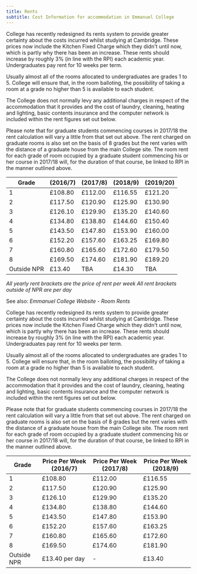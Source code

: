 ```yaml
---
title: Rents
subtitle: Cost Information for accommodation in Emmanuel College
---
```


College has recently redesigned its rents system to provide greater certainty about the costs incurred whilst studying at Cambridge. These prices now include the Kitchen Fixed Charge which they didn't until now, which is partly why there has been an increase. These rents should increase by roughly 3% (in line with the RPI) each academic year. Undergraduates pay rent for 10 weeks per term.


Usually almost all of the rooms allocated to undergraduates are grades 1 to 5. College will ensure that, in the room balloting, the possibility of taking a room at a grade no higher than 5 is available to each student.


The College does not normally levy any additional charges in respect of the accommodation that it provides and the cost of laundry, cleaning, heating and lighting, basic contents insurance and the computer network is included within the rent figures set out below.


Please note that for graduate students commencing courses in 2017/18 the rent calculation will vary a little from that set out above. The rent charged on graduate rooms is also set on the basis of 8 grades but the rent varies with the distance of a graduate house from the main College site. The room rent for each grade of room occupied by a graduate student commencing his or her course in 2017/18 will, for the duration of that course, be linked to RPI in the manner outlined above.


| Grade       | (2016/7) | (2017/8) | (2018/9) | (2019/20) |
|-------------|----------|----------|----------|-----------|
| 1           | £108.80  | £112.00  | £116.55  | £121.20   |
| 2           | £117.50  | £120.90  | £125.90  | £130.90   |
| 3           | £126.10  | £129.90  | £135.20  | £140.60   |
| 4           | £134.80  | £138.80  | £144.60  | £150.40   |
| 5           | £143.50  | £147.80  | £153.90  | £160.00   |
| 6           | £152.20  | £157.60  | £163.25  | £169.80   |
| 7           | £160.80  | £165.60  | £172.60  | £179.50   |
| 8           | £169.50  | £174.60  | £181.90  | £189.20   |
| Outside NPR | £13.40   | TBA      | £14.30   | TBA       |

_All yearly rent brackets are the price of rent per week_
_All rent brackets outside of NPR are per day_



See also: *Emmanuel College Website - Room Rents*


College has recently redesigned its rents system to provide greater certainty about the costs incurred whilst studying at Cambridge. These prices now include the Kitchen Fixed Charge which they didn't until now, which is partly why there has been an increase. These rents should increase by roughly 3% (in line with the RPI) each academic year. Undergraduates pay rent for 10 weeks per term.


Usually almost all of the rooms allocated to undergraduates are grades 1 to 5. College will ensure that, in the room balloting, the possibility of taking a room at a grade no higher than 5 is available to each student.


The College does not normally levy any additional charges in respect of the accommodation that it provides and the cost of laundry, cleaning, heating and lighting, basic contents insurance and the computer network is included within the rent figures set out below.


Please note that for graduate students commencing courses in 2017/18 the rent calculation will vary a little from that set out above. The rent charged on graduate rooms is also set on the basis of 8 grades but the rent varies with the distance of a graduate house from the main College site. The room rent for each grade of room occupied by a graduate student commencing his or her course in 2017/18 will, for the duration of that course, be linked to RPI in the manner outlined above.

| Grade       | Price Per Week (2016/7) | Price Per Week (2017/8) | Price Per Week (2018/9) |
|-------------|-------------------------|-------------------------|-------------------------|
| 1           | £108.80                 | £112.00                 | £116.55                 |
| 2           | £117.50                 | £120.90                 | £125.90                 |
| 3           | £126.10                 | £129.90                 | £135.20                 |
| 4           | £134.80                 | £138.80                 | £144.60                 |
| 5           | £143.50                 | £147.80                 | £153.90                 |
| 6           | £152.20                 | £157.60                 | £163.25                 |
| 7           | £160.80                 | £165.60                 | £172.60                 |
| 8           | £169.50                 | £174.60                 | £181.90                 |
| Outside NPR | £13.40 per day          | -                       | £13.40                  |
